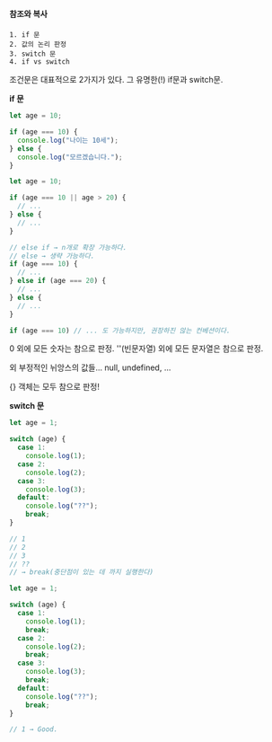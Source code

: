 #### 참조와 복사

```
1. if 문
2. 값의 논리 판정
3. switch 문
4. if vs switch
```

조건문은 대표적으로 2가지가 있다.
그 유명한(!) if문과 switch문.

**if 문**

```js
let age = 10;

if (age === 10) {
  console.log("나이는 10세");
} else {
  console.log("모르겠습니다.");
}
```

```js
let age = 10;

if (age === 10 || age > 20) {
  // ...
} else {
  // ...
}

// else if → n개로 확장 가능하다.
// else → 생략 가능하다.
if (age === 10) {
  // ...
} else if (age === 20) {
  // ...
} else {
  // ...
}

if (age === 10) // ... 도 가능하지만, 권장하진 않는 컨베션이다.
```

0 외에 모든 숫자는 참으로 판정.
''(빈문자열) 외에 모든 문자열은 참으로 판정.

외 부정적인 뉘앙스의 값들... null, undefined, ...

{} 객체는 모두 참으로 판정!

**switch 문**

```js
let age = 1;

switch (age) {
  case 1:
    console.log(1);
  case 2:
    console.log(2);
  case 3:
    console.log(3);
  default:
    console.log("??");
    break;
}

// 1
// 2
// 3
// ??
// → break(중단점이 있는 데 까지 실행한다)

let age = 1;

switch (age) {
  case 1:
    console.log(1);
    break;
  case 2:
    console.log(2);
    break;
  case 3:
    console.log(3);
    break;
  default:
    console.log("??");
    break;
}

// 1 → Good.
```
